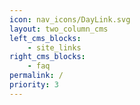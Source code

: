 ```yaml
---
icon: nav_icons/DayLink.svg
layout: two_column_cms
left_cms_blocks:
    - site_links
right_cms_blocks:
    - faq
permalink: /
priority: 3
---
```

